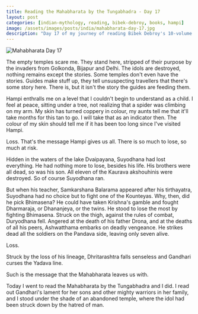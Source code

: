 ```yaml
---
title: Reading the Mahabharata by the Tungabhadra - Day 17
layout: post
categories: [indian-mythology, reading, bibek-debroy, books, hampi]
image: /assets/images/posts/india/mahabharata-day-17.jpg
description: "Day 17 of my journey of reading Bibek Debroy's 10-volume translation of the Mahabharata by the Tungabhadra."
---
```


![Mahabharata Day 17](/assets/posts/india/mahabharata-day-17.jpg)

The empty temples scare me. They stand here, stripped of their purpose by the
invaders from Golkonda, Bijapur and Delhi. The idols are destroyed, nothing
remains except the stories. Some temples don't even have the stories. Guides
make stuff up, they tell unsuspecting travellers that there's some story here.
There is, but it isn't the story the guides are feeding them.

Hampi enthralls me on a level that I couldn't begin to understand as a child. I
feel at peace, sitting under a tree, not realizing that a spider was climbing
on my arm. My skin has turned coppery in colour, my aunts tell me that it'll
take months for this tan to go. I will take that as an indicator then. The
colour of my skin should tell me if it has been too long since I've visited
Hampi.

Loss. That's the message Hampi gives us all. There is so much to lose, so much
at risk.

Hidden in the waters of the lake Dvaipayana, Suyodhana had lost everything. He
had nothing more to lose, besides his life. His brothers were all dead, so was
his son. All eleven of the Kaurava akshouhinis were destroyed. So of course
Suyodhana ran.

But when his teacher, Samkarshana Balarama appeared after his tirthayatra,
Suyodhana had no choice but to fight one of the Kounteyas. Why, then, did he
pick Bhimasena? He could have taken Krishna's gamble and fought Dharmaraja, or
Dhananjeya, or the twins. He stood to lose the most by fighting Bhimasena.
Struck on the thigh, against the rules of combat, Duryodhana fell.  Angered at
the death of his father Drona, and at the deaths of all his peers, Ashwatthama
embarks on deadly vengeance. He strikes dead all the soldiers on the Pandava
side, leaving only seven alive.

Loss.

Struck by the loss of his lineage, Dhritarashtra falls senseless and Gandhari
curses the Yadava line.

Such is the message that the Mahabharata leaves us with.

Today I went to read the Mahabharata by the Tungabhadra and I did. I read out
Gandhari's lament for her sons and other mighty warriors in her family, and I
stood under the shade of an abandoned temple, where the idol had been struck
down by the hatred of man.
